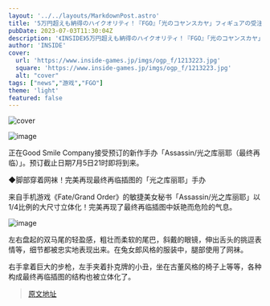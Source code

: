 ```yaml
---
layout: '../../layouts/MarkdownPost.astro'
title: '5万円超えも納得のハイクオリティ！『FGO』「光のコヤンスカヤ」フィギュアの受注締切が迫る'
pubDate: 2023-07-03T11:30:04Z
description: '《INSIDE》5万円超えも納得のハイクオリティ！『FGO』「光のコヤンスカヤ」フィギュアの受注締切が迫る'
author: 'INSIDE'
cover:
  url: 'https://www.inside-games.jp/imgs/ogp_f/1213223.jpg'
  square: 'https://www.inside-games.jp/imgs/ogp_f/1213223.jpg'
  alt: "cover"
tags: ["news","游戏","FGO"]
theme: 'light'
featured: false
---
```


![cover](https://www.inside-games.jp/imgs/ogp_f/1213223.jpg)

![image](https://www.inside-games.jp/imgs/zoom/1201820.jpg)

正在Good Smile Company接受预订的新作手办「Assassin/光之库丽耶（最终再临）」。预订截止日期7月5日21时即将到来。

◆脚部穿着网袜！完美再现最终再临插图的「光之库丽耶」手办

来自手机游戏《Fate/Grand Order》的敏捷美女秘书「Assassin/光之库丽耶」以1/4比例的大尺寸立体化！完美再现了最终再临插图中妖艳而危险的气息。

![image](https://www.inside-games.jp/imgs/zoom/1201828.jpg)

左右盘起的双马尾的轻盈感，粗壮而柔软的尾巴，斜戴的眼镜，伸出舌头的挑逗表情等，细节都被忠实地表现出来。在兔女郎风格的服装中，腿部使用了网袜。

右手拿着巨大的步枪，左手夹着扑克牌的小丑，坐在古董风格的椅子上等等，各种构成最终再临插图的结构也被立体化了。

>[原文地址](https://www.inside-games.jp/article/2023/07/03/146972.html)  